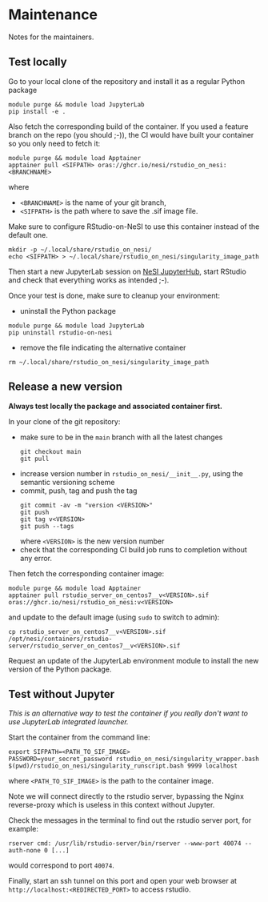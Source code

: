 # Maintenance

Notes for the maintainers.


## Test locally

Go to your local clone of the repository and install it as a regular Python package

```
module purge && module load JupyterLab
pip install -e .
```

Also fetch the corresponding build of the container.
If you used a feature branch on the repo (you should ;-)), the CI would have built your container so you only need to fetch it:

```
module purge && module load Apptainer
apptainer pull <SIFPATH> oras://ghcr.io/nesi/rstudio_on_nesi:<BRANCHNAME>
```

where

- `<BRANCHNAME>` is the name of your git branch,
- `<SIFPATH>` is the path where to save the .sif image file.

Make sure to configure RStudio-on-NeSI to use this container instead of the default one.

```
mkdir -p ~/.local/share/rstudio_on_nesi/
echo <SIFPATH> > ~/.local/share/rstudio_on_nesi/singularity_image_path
```

Then start a new JupyterLab session on [NeSI JupyterHub](https://jupyter.nesi.org.nz), start RStudio and check that everything works as intended ;-).

Once your test is done, make sure to cleanup your environment:

- uninstall the Python package

```
module purge && module load JupyterLab
pip uninstall rstudio-on-nesi
```

- remove the file indicating the alternative container

```
rm ~/.local/share/rstudio_on_nesi/singularity_image_path
```


## Release a new version

**Always test locally the package and associated container first.**

In your clone of the git repository:

- make sure to be in the `main` branch with all the latest changes
  ```
  git checkout main
  git pull
  ```
- increase version number in `rstudio_on_nesi/__init__.py`, using the semantic versioning scheme
- commit, push, tag and push the tag
  ```
  git commit -av -m "version <VERSION>"
  git push
  git tag v<VERSION>
  git push --tags
  ```
  where `<VERSION>` is the new version number
- check that the corresponding CI build job runs to completion without any error.

Then fetch the corresponding container image:

```
module purge && module load Apptainer
apptainer pull rstudio_server_on_centos7__v<VERSION>.sif oras://ghcr.io/nesi/rstudio_on_nesi:v<VERSION>
```

and update to the default image (using `sudo` to switch to admin):

```
cp rstudio_server_on_centos7__v<VERSION>.sif /opt/nesi/containers/rstudio-server/rstudio_server_on_centos7__v<VERSION>.sif
```

Request an update of the JupyterLab environment module to install the new version of the Python package.


## Test without Jupyter

*This is an alternative way to test the container if you really don't want to use JupyterLab integrated launcher.*

Start the container from the command line:

```
export SIFPATH=<PATH_TO_SIF_IMAGE>
PASSWORD=your_secret_password rstudio_on_nesi/singularity_wrapper.bash $(pwd)/rstudio_on_nesi/singularity_runscript.bash 9999 localhost
```

where `<PATH_TO_SIF_IMAGE>` is the path to the container image.

Note we will connect directly to the rstudio server, bypassing the Nginx reverse-proxy which is useless in this context without Jupyter.

Check the messages in the terminal to find out the rstudio server port, for example:

```
rserver cmd: /usr/lib/rstudio-server/bin/rserver --www-port 40074 --auth-none 0 [...]
```

would correspond to port `40074`.

Finally, start an ssh tunnel on this port and open your web browser at `http://localhost:<REDIRECTED_PORT>` to access rstudio.
